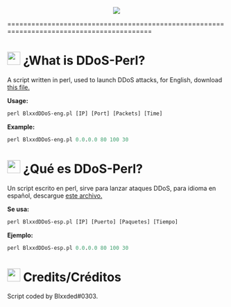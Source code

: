 <p align="center">
<img src="https://i.imgur.com/hLoKtQv.png">
</p>


==========================================================================================

# <img src="https://emojipedia-us.s3.dualstack.us-west-1.amazonaws.com/thumbs/120/twitter/282/flag-united-states_1f1fa-1f1f8.png" height="30px" width="30px"> ¿What is DDoS-Perl?
A script written in perl, used to launch DDoS attacks, for English, download <a href="https://raw.githubusercontent.com/zBlxxded/DDoS-Perl/main/BlxxdDDoS-eng.pl">this file.</a>

__Usage:__
```perl
perl BlxxdDDoS-eng.pl [IP] [Port] [Packets] [Time]
```
__Example:__
```perl
perl BlxxdDDoS-eng.pl 0.0.0.0 80 100 30
```

# <img src="https://emojipedia-us.s3.dualstack.us-west-1.amazonaws.com/thumbs/120/twitter/282/flag-spain_1f1ea-1f1f8.png" height="30px" width="30px"> ¿Qué es DDoS-Perl?
Un script escrito en perl, sirve para lanzar ataques DDoS, para idioma en español, descargue <a href="https://raw.githubusercontent.com/zBlxxded/DDoS-Perl/main/BlxxdDDoS-esp.pl">este archivo.</a>

__Se usa:__
```perl
perl BlxxdDDoS-esp.pl [IP] [Puerto] [Paquetes] [Tiempo]
```
__Ejemplo:__
```perl
perl BlxxdDDoS-esp.pl 0.0.0.0 80 100 30
```

# <img src="https://emojipedia-us.s3.dualstack.us-west-1.amazonaws.com/thumbs/120/twitter/282/drop-of-blood_1fa78.png" height="30px" width="30px"> Credits/Créditos

Script coded by Blxxded#0303.
